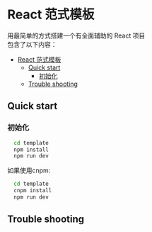 # React 范式模板

用最简单的方式搭建一个有全面辅助的 React 项目  
包含了以下内容：

- [React 范式模板](#react-范式模板)
  - [Quick start](#quick-start)
    - [初始化](#初始化)
  - [Trouble shooting](#trouble-shooting)

## Quick start

### 初始化

```bash
  cd template
  npm install
  npm run dev
```

如果使用cnpm:

```bash
  cd template
  cnpm install
  npm run dev
```

## Trouble shooting
